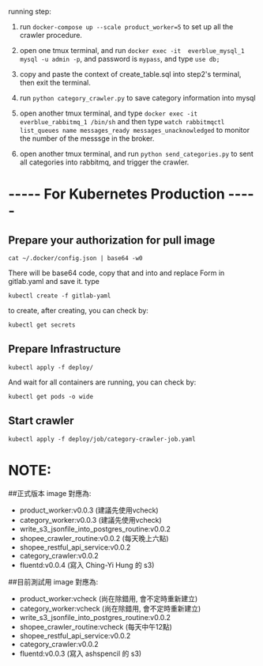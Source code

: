 running step:

1. run `docker-compose up --scale product_worker=5` to set up all the crawler procedure.

2. open one tmux terminal, and run `docker exec -it  everblue_mysql_1 mysql -u admin -p`, and password is `mypass`, and type `use db;`

3. copy and paste the context of create_table.sql into step2's terminal, then exit the terminal.

4. run `python category_crawler.py` to save category information into mysql

5. open another tmux terminal, and type `docker exec -it  everblue_rabbitmq_1 /bin/sh` and then type `watch rabbitmqctl list_queues name messages_ready messages_unacknowledged` to monitor the number of the messsge in the broker.

6. open another tmux terminal, and run `python send_categories.py` to sent all categories into rabbitmq, and trigger the crawler.

# ----- For Kubernetes Production -----

## Prepare your authorization for pull image

```
cat ~/.docker/config.json | base64 -w0
```

There will be base64 code, copy that and into and replace Form <your-bas364-code> in gitlab.yaml and save it. type

```
kubectl create -f gitlab-yaml
```

to create, after creating, you can check by:

```
kubectl get secrets
```

## Prepare Infrastructure

```
kubectl apply -f deploy/
```

And wait for all containers are running, you can check by:

```
kubectl get pods -o wide
```

## Start crawler

```
kubectl apply -f deploy/job/category-crawler-job.yaml
```

# NOTE:

##正式版本 image 對應為:

- product_worker:v0.0.3 (建議先使用vcheck)
- category_worker:v0.0.3 (建議先使用vcheck)
- write_s3_jsonfile_into_postgres_routine:v0.0.2
- shopee_crawler_routine:v0.0.2 (每天晚上六點)
- shopee_restful_api_service:v0.0.2
- category_crawler:v0.0.2
- fluentd:v0.0.4 (寫入 Ching-Yi Hung 的 s3)

##目前測試用 image 對應為:

- product_worker:vcheck (尚在除錯用, 會不定時重新建立)
- category_worker:vcheck (尚在除錯用, 會不定時重新建立)
- write_s3_jsonfile_into_postgres_routine:v0.0.2
- shopee_crawler_routine:vcheck (每天中午12點)
- shopee_restful_api_service:v0.0.2
- category_crawler:v0.0.2
- fluentd:v0.0.3 (寫入 ashspencil 的 s3)

